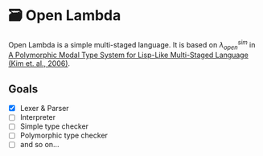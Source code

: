 # 🗃️ Open Lambda

Open Lambda is a simple multi-staged language. It is based on $\lambda^{sim}_{open}$ in [A Polymorphic Modal Type System for Lisp-Like Multi-Staged
Language (Kim et. al., 2006)](https://kwangkeunyi.snu.ac.kr/paper/06-popl-kiyicr.pdf).

## Goals

- [x] Lexer & Parser
- [ ] Interpreter
- [ ] Simple type checker
- [ ] Polymorphic type checker
- [ ] and so on…